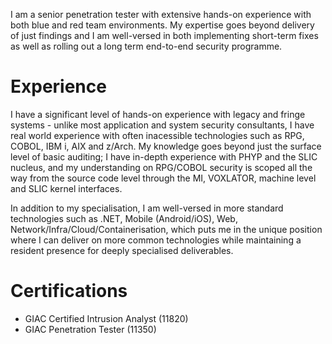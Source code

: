 I am a senior penetration tester with extensive hands-on experience with both blue and red team environments. My expertise goes beyond delivery of just findings and I am well-versed in both implementing short-term fixes as well as rolling out a long term end-to-end security programme.

# Experience

I have a significant level of hands-on experience with legacy and fringe systems - unlike most application and system security consultants, I have real world experience with often inacessible technologies such as RPG, COBOL, IBM i, AIX and z/Arch. My knowledge goes beyond just the surface level of basic auditing; I have in-depth experience with PHYP and the SLIC nucleus, and my understanding on RPG/COBOL security is scoped all the way from the source code level through the MI, VOXLATOR, machine level and SLIC kernel interfaces.

In addition to my specialisation, I am well-versed in more standard technologies such as .NET, Mobile (Android/iOS), Web, Network/Infra/Cloud/Containerisation, which puts me in the unique position where I can deliver on more common technologies while maintaining a resident presence for deeply specialised deliverables.

# Certifications
* GIAC Certified Intrusion Analyst (11820)
* GIAC Penetration Tester (11350)
